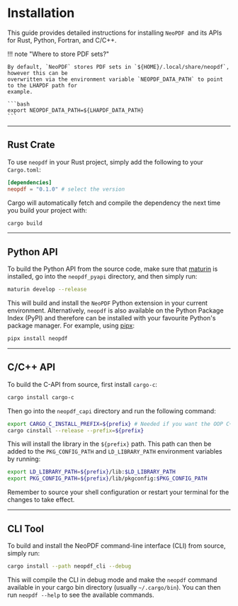 # Installation

This guide provides detailed instructions for installing `NeoPDF `and its APIs for Rust, Python,
Fortran, and C/C++.

!!! note "Where to store PDF sets?"

    By default, `NeoPDF` stores PDF sets in `${HOME}/.local/share/neopdf`, however this can be
    overwritten via the environment variable `NEOPDF_DATA_PATH` to point to the LHAPDF path for
    example.

    ```bash
    export NEOPDF_DATA_PATH=${LHAPDF_DATA_PATH}
    ```

---

## Rust Crate

To use `neopdf` in your Rust project, simply add the following to your `Cargo.toml`:

```toml
[dependencies]
neopdf = "0.1.0" # select the version
```

Cargo will automatically fetch and compile the dependency the next time you build your project with:

```bash
cargo build
```

---

## Python API

To build the Python API from the source code, make sure that [maturin](https://www.maturin.rs/) is
installed, go into the `neopdf_pyapi` directory, and then simply run:

```bash
maturin develop --release
```

This will build and install the `NeoPDF` Python extension in your current environment. Alternatively,
`neopdf` is  also available on the Python Package Index (PyPI) and therefore can be installed with
your favourite Python's package manager. For example, using [pipx](https://pipx.pypa.io/stable/):

```bash
pipx install neopdf
```

---

## C/C++ API

To build the C-API from source, first install `cargo-c`:

```bash
cargo install cargo-c
```

Then go into the `neopdf_capi` directory and run the following command:

```bash
export CARGO_C_INSTALL_PREFIX=${prefix} # Needed if you want the OOP C++ header
cargo cinstall --release --prefix=${prefix}
```

This will install the library in the `${prefix}` path. This path can then be added to the `PKG_CONFIG_PATH`
and `LD_LIBRARY_PATH` environment variables by running:

```bash
export LD_LIBRARY_PATH=${prefix}/lib:$LD_LIBRARY_PATH
export PKG_CONFIG_PATH=${prefix}/lib/pkgconfig:$PKG_CONFIG_PATH
```

Remember to source your shell configuration or restart your terminal for the changes to take effect.

---

## CLI Tool

To build and install the NeoPDF command-line interface (CLI) from source, simply run:

```bash
cargo install --path neopdf_cli --debug
```

This will compile the CLI in debug mode and make the `neopdf` command available in your
cargo bin directory (usually `~/.cargo/bin`). You can then run `neopdf --help` to see
the available commands.
